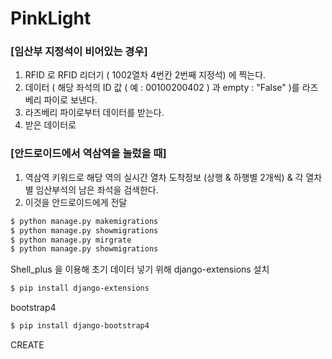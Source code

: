 # PinkLight

### [임산부 지정석이 비어있는 경우]

1. RFID 로 RFID 리더기 ( 1002열차 4번칸 2번째 지정석) 에 찍는다.
2. 데이터 ( 해당 좌석의 ID 값 ( 예 : 00100200402 ) 과 empty : "False" )를 라즈베리 파이로 보낸다.
3. 라즈베리 파이로부터 데이터를 받는다.
4. 받은 데이터로 



### [안드로이드에서 역삼역을 눌렀을 때]

1. 역삼역 키워드로 해당 역의 실시간 열차 도착정보 (상행 & 하행별 2개씩) & 각 열차 별 임산부석의 남은 좌석을 검색한다.
2. 이것을 안드로이드에게 전달







```bash
$ python manage.py makemigrations
$ python manage.py showmigrations
$ python manage.py mirgrate
$ python manage.py showmigrations
```





Shell_plus 을 이용해 초기 데이터 넣기 위해 django-extensions 설치

```bash
$ pip install django-extensions
```



bootstrap4

```bash
$ pip install django-bootstrap4
```



CREATE

















































